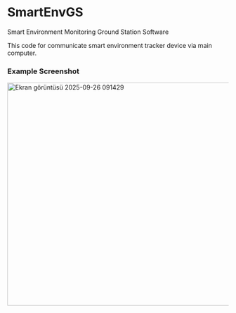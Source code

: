 # SmartEnvGS
Smart Environment Monitoring Ground Station Software

This code for communicate smart environment tracker device via main computer.


### Example Screenshot
<img width="632" height="506" alt="Ekran görüntüsü 2025-09-26 091429" src="https://github.com/user-attachments/assets/03175989-9607-4afb-8715-8c3f305965ac" />
